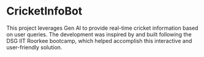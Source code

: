 # CricketInfoBot
This project leverages Gen AI to provide real-time cricket information based on user queries. The development was inspired by and built following the DSG IIT Roorkee bootcamp, which helped accomplish this interactive and user-friendly solution.
